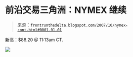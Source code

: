 <!--yml

category: 未分类

日期：2024-05-12 23:43:47

-->

# 前沿交易三角洲：NYMEX 继续

> 来源：[`frontrunthedelta.blogspot.com/2007/10/nymex-cont.html#0001-01-01`](https://frontrunthedelta.blogspot.com/2007/10/nymex-cont.html#0001-01-01)

新高：$88.20 @ 11:13am CT.

![](https://blogger.googleusercontent.com/img/b/R29vZ2xl/AVvXsEgDUFFOL-tVzgOkVR3vDpfBm2tvD44E-lEjaCSfhEAlUQZS5mMIBdb226_9EWWHWhGkrozWXNslnGgoCtqyIctY9iEXArur3vbHJabVio-SWKw5yDZxG4MfrpXfMOPpdMYNOODWce7rlZ8/s1600-h/cl8820.jpg)
